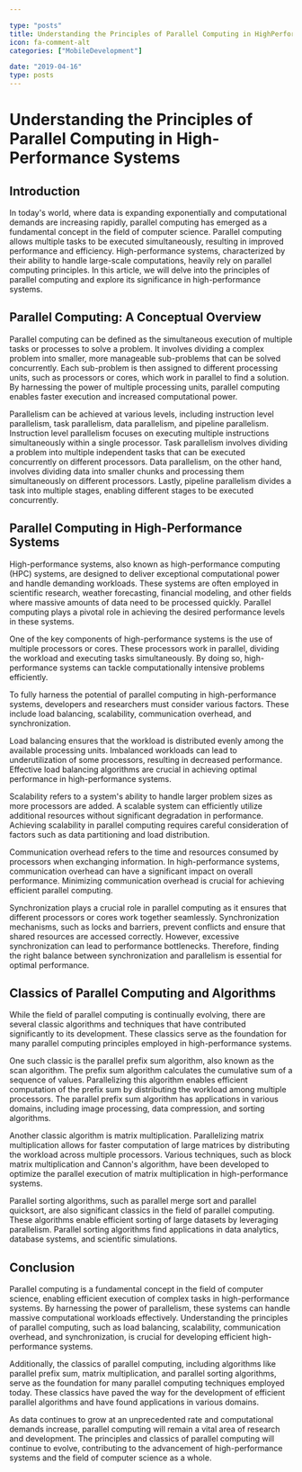 ```yaml
---

type: "posts"
title: Understanding the Principles of Parallel Computing in HighPerformance Systems
icon: fa-comment-alt
categories: ["MobileDevelopment"]

date: "2019-04-16"
type: posts
---
```





# Understanding the Principles of Parallel Computing in High-Performance Systems

## Introduction

In today's world, where data is expanding exponentially and computational demands are increasing rapidly, parallel computing has emerged as a fundamental concept in the field of computer science. Parallel computing allows multiple tasks to be executed simultaneously, resulting in improved performance and efficiency. High-performance systems, characterized by their ability to handle large-scale computations, heavily rely on parallel computing principles. In this article, we will delve into the principles of parallel computing and explore its significance in high-performance systems.

## Parallel Computing: A Conceptual Overview

Parallel computing can be defined as the simultaneous execution of multiple tasks or processes to solve a problem. It involves dividing a complex problem into smaller, more manageable sub-problems that can be solved concurrently. Each sub-problem is then assigned to different processing units, such as processors or cores, which work in parallel to find a solution. By harnessing the power of multiple processing units, parallel computing enables faster execution and increased computational power.

Parallelism can be achieved at various levels, including instruction level parallelism, task parallelism, data parallelism, and pipeline parallelism. Instruction level parallelism focuses on executing multiple instructions simultaneously within a single processor. Task parallelism involves dividing a problem into multiple independent tasks that can be executed concurrently on different processors. Data parallelism, on the other hand, involves dividing data into smaller chunks and processing them simultaneously on different processors. Lastly, pipeline parallelism divides a task into multiple stages, enabling different stages to be executed concurrently.

## Parallel Computing in High-Performance Systems

High-performance systems, also known as high-performance computing (HPC) systems, are designed to deliver exceptional computational power and handle demanding workloads. These systems are often employed in scientific research, weather forecasting, financial modeling, and other fields where massive amounts of data need to be processed quickly. Parallel computing plays a pivotal role in achieving the desired performance levels in these systems.

One of the key components of high-performance systems is the use of multiple processors or cores. These processors work in parallel, dividing the workload and executing tasks simultaneously. By doing so, high-performance systems can tackle computationally intensive problems efficiently.

To fully harness the potential of parallel computing in high-performance systems, developers and researchers must consider various factors. These include load balancing, scalability, communication overhead, and synchronization.

Load balancing ensures that the workload is distributed evenly among the available processing units. Imbalanced workloads can lead to underutilization of some processors, resulting in decreased performance. Effective load balancing algorithms are crucial in achieving optimal performance in high-performance systems.

Scalability refers to a system's ability to handle larger problem sizes as more processors are added. A scalable system can efficiently utilize additional resources without significant degradation in performance. Achieving scalability in parallel computing requires careful consideration of factors such as data partitioning and load distribution.

Communication overhead refers to the time and resources consumed by processors when exchanging information. In high-performance systems, communication overhead can have a significant impact on overall performance. Minimizing communication overhead is crucial for achieving efficient parallel computing.

Synchronization plays a crucial role in parallel computing as it ensures that different processors or cores work together seamlessly. Synchronization mechanisms, such as locks and barriers, prevent conflicts and ensure that shared resources are accessed correctly. However, excessive synchronization can lead to performance bottlenecks. Therefore, finding the right balance between synchronization and parallelism is essential for optimal performance.

## Classics of Parallel Computing and Algorithms

While the field of parallel computing is continually evolving, there are several classic algorithms and techniques that have contributed significantly to its development. These classics serve as the foundation for many parallel computing principles employed in high-performance systems.

One such classic is the parallel prefix sum algorithm, also known as the scan algorithm. The prefix sum algorithm calculates the cumulative sum of a sequence of values. Parallelizing this algorithm enables efficient computation of the prefix sum by distributing the workload among multiple processors. The parallel prefix sum algorithm has applications in various domains, including image processing, data compression, and sorting algorithms.

Another classic algorithm is matrix multiplication. Parallelizing matrix multiplication allows for faster computation of large matrices by distributing the workload across multiple processors. Various techniques, such as block matrix multiplication and Cannon's algorithm, have been developed to optimize the parallel execution of matrix multiplication in high-performance systems.

Parallel sorting algorithms, such as parallel merge sort and parallel quicksort, are also significant classics in the field of parallel computing. These algorithms enable efficient sorting of large datasets by leveraging parallelism. Parallel sorting algorithms find applications in data analytics, database systems, and scientific simulations.

## Conclusion

Parallel computing is a fundamental concept in the field of computer science, enabling efficient execution of complex tasks in high-performance systems. By harnessing the power of parallelism, these systems can handle massive computational workloads effectively. Understanding the principles of parallel computing, such as load balancing, scalability, communication overhead, and synchronization, is crucial for developing efficient high-performance systems.

Additionally, the classics of parallel computing, including algorithms like parallel prefix sum, matrix multiplication, and parallel sorting algorithms, serve as the foundation for many parallel computing techniques employed today. These classics have paved the way for the development of efficient parallel algorithms and have found applications in various domains.

As data continues to grow at an unprecedented rate and computational demands increase, parallel computing will remain a vital area of research and development. The principles and classics of parallel computing will continue to evolve, contributing to the advancement of high-performance systems and the field of computer science as a whole.